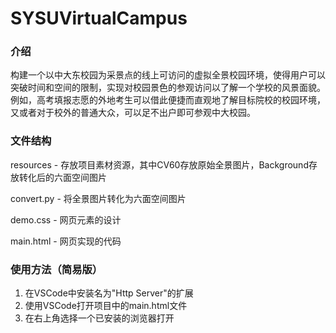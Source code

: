 # SYSUVirtualCampus    

### 介绍
构建一个以中大东校园为采景点的线上可访问的虚拟全景校园环境，使得用户可以突破时间和空间的限制，实现对校园景色的参观访问以了解一个学校的风景面貌。例如，高考填报志愿的外地考生可以借此便捷而直观地了解目标院校的校园环境，又或者对于校外的普通大众，可以足不出户即可参观中大校园。

### 文件结构
resources - 存放项目素材资源，其中CV60存放原始全景图片，Background存放转化后的六面空间图片

convert.py - 将全景图片转化为六面空间图片

demo.css - 网页元素的设计

main.html - 网页实现的代码

### 使用方法（简易版）
1. 在VSCode中安装名为"Http Server"的扩展
2. 使用VSCode打开项目中的main.html文件
3. 在右上角选择一个已安装的浏览器打开
